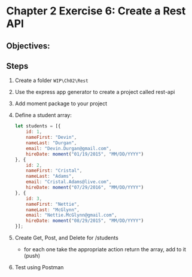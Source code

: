 # Chapter 2 Exercise 6: Create a Rest API

## Objectives:


## Steps

1. Create a folder `WIP\Ch02\Rest`

1. Use the express app generator to create a project called rest-api

1. Add moment package to your project

1. Define a student array:

	``` javascript
	let students = [{
		id: 1,
		nameFirst: "Devin",
		nameLast: "Durgan",
		email: "Devin.Durgan@gmail.com",
		hireDate: moment("01/19/2015", "MM/DD/YYYY")
	}, {
		id: 2,
		nameFirst: "Cristal",
		nameLast: "Adams",
		email: "Cristal.Adams@live.com",
		hireDate: moment("07/29/2016", "MM/DD/YYYY")
	}, {
		id: 3,
		nameFirst: "Nettie",
		nameLast: "McGlynn",
		email: "Nettie.McGlynn@gmail.com",
		hireDate: moment("08/29/2015", "MM/DD/YYYY")
	}];
	```

1. Create Get, Post, and Delete for /students

	* for each one take the appropriate action return the array, add to it (push) 

1. Test using Postman



